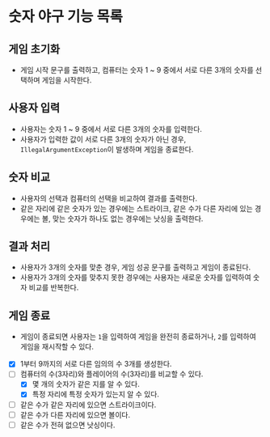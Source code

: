 # 숫자 야구 기능 목록

## 게임 초기화
 - 게임 시작 문구를 출력하고, 컴퓨터는 숫자 1 ~ 9 중에서 서로 다른 3개의 숫자를 선택하며 게임을 시작한다.

## 사용자 입력
 - 사용자는 숫자 1 ~ 9 중에서 서로 다른 3개의 숫자를 입력한다.
 - 사용자가 입력한 값이 서로 다른 3개의 숫자가 아닌 경우, `IllegalArgumentException`이 발생하며 게임을 종료한다.

## 숫자 비교
 - 사용자의 선택과 컴퓨터의 선택을 비교하여 결과를 출력한다.
 - 같은 자리에 같은 숫자가 있는 경우에는 스트라이크, 같은 수가 다른 자리에 있는 경우에는 볼, 맞는 숫자가 하나도 없는 경우에는 낫싱을 출력한다.

## 결과 처리
- 사용자가 3개의 숫자를 맞춘 경우, 게임 성공 문구를 출력하고 게임이 종료된다.
- 사용자가 3개의 숫자를 맞추지 못한 경우에는 사용자는 새로운 숫자를 입력하여 숫자 비교를 반복한다.

## 게임 종료
- 게임이 종료되면 사용자는 `1`을 입력하여 게임을 완전히 종료하거나, `2`를 입력하여 게임을 재시작할 수 있다.


- [x] 1부터 9까지의 서로 다른 임의의 수 3개를 생성한다.
- [ ] 컴퓨터의 수(3자리)와 플레이어의 수(3자리)를 비교할 수 있다.
  -[x] 몇 개의 숫자가 같은 지를 알 수 있다.
  -[x] 특정 자리에 특정 숫자가 있는지 알 수 있다. 
- [ ] 같은 수가 같은 자리에 있으면 스트라이크이다.
- [ ] 같은 수가 다른 자리에 있으면 볼이다.
- [ ] 같은 수가 전혀 없으면 낫싱이다.
